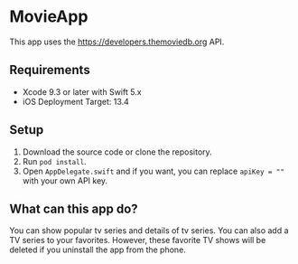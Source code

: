 # MovieApp

This app uses the https://developers.themoviedb.org API.

## Requirements

- Xcode 9.3 or later with Swift 5.x
- iOS Deployment Target: 13.4

## Setup

1. Download the source code or clone the repository.
2. Run `pod install`.
3. Open `AppDelegate.swift` and if you want, you can replace `apiKey = ""` with your own API key. 


## What can this app do?

You can show popular tv series and details of tv series. You can also add a TV series to your favorites. However, these favorite TV shows will be deleted if you uninstall the app from the phone.
